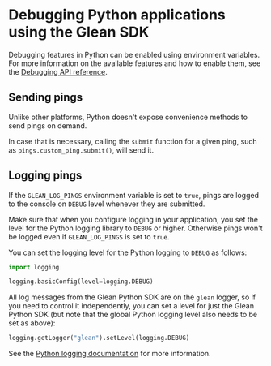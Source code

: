 # Debugging Python applications using the Glean SDK

Debugging features in Python can be enabled using environment variables.
For more information on the available features and how to enable them,
see the [Debugging API reference](../../reference/debug/index.md).

## Sending pings

Unlike other platforms, Python doesn't expose convenience methods to send pings on demand.

In case that is necessary, calling the `submit` function for a given ping,
such as `pings.custom_ping.submit()`, will send it.

## Logging pings

If the `GLEAN_LOG_PINGS` environment variable is set to `true`, pings are
logged to the console on `DEBUG` level whenever they are submitted.

Make sure that when you configure logging in your application, you set the level
for the Python logging library to `DEBUG` or higher. Otherwise pings won't be
logged even if `GLEAN_LOG_PINGS` is set to `true`.

You can set the logging level for the Python logging to `DEBUG` as follows:

```python
import logging

logging.basicConfig(level=logging.DEBUG)
```

All log messages from the Glean Python SDK are on the `glean` logger, so if you need to control it independently, you can set a level for just the Glean Python SDK (but note that the global Python logging level also needs to be set as above):

```python
logging.getLogger("glean").setLevel(logging.DEBUG)
```

See the [Python logging documentation][python-logging] for more information.

[python-logging]: https://docs.python.org/3.8/library/logging.html


